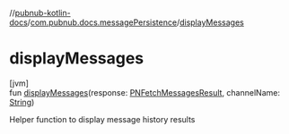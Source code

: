 //[pubnub-kotlin-docs](../../index.md)/[com.pubnub.docs.messagePersistence](index.md)/[displayMessages](display-messages.md)

# displayMessages

[jvm]\
fun [displayMessages](display-messages.md)(response: [PNFetchMessagesResult](../../../../pubnub-kotlin/pubnub-kotlin-core-api/pubnub-kotlin-core-api/com.pubnub.api.models.consumer.history/-p-n-fetch-messages-result/index.md), channelName: [String](https://kotlinlang.org/api/core/kotlin-stdlib/kotlin/-string/index.html))

Helper function to display message history results
